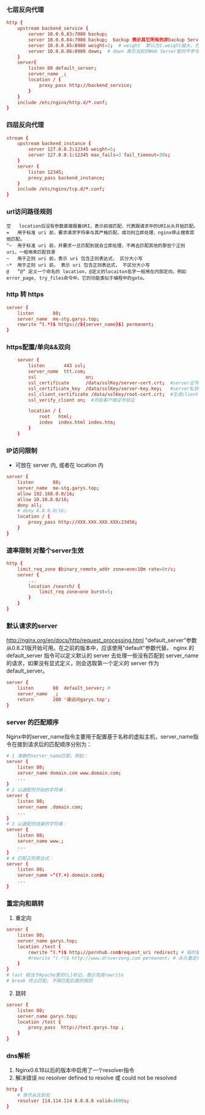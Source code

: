 ### 七层反向代理
```conf
http {
    upstream backend_service {
        server 10.0.0.83:7080 backup; 
        server 10.0.0.84:7080 backup;  backup 表示其它所有的非backup Server down或者忙的时候，请求backup机器；所以这台机器压力会最轻。
        server 10.0.0.85:8980 weight=2;  # weight  默认为1.weight越大，负载的权重就越大。
        server 10.0.0.86:8980 down;  # down 表示当前的Web Server暂时不参与负载。
    }
    server{
        listen 80 default_server;
        server_name _;
        location / { 
            proxy_pass http://backend_service; 
        }
    }
    include /etc/nginx/http.d/*.conf;
}
```
### 四层反向代理
```conf
stream {
    upstream backend_instance {
        server 127.0.0.2:12345 weight=5;
        server 127.0.0.1:12345 max_fails=3 fail_timeout=30s;
    }
    server {
        listen 12345;
        proxy_pass backend_instance;
    }
    include /etc/nginx/tcp.d/*.conf;
}
```

### url访问路径规则
```
空	location后没有参数直接跟着URI，表示前缀匹配，代表跟请求中的URI从头开始匹配。
=	用于标准 uri 前，要求请求字符串与其严格匹配，成功则立即处理，nginx停止搜索其他匹配。
^~	用于标准 uri 前，并要求一旦匹配到就会立即处理，不再去匹配其他的那些个正则 uri，一般用来匹配目录
~	用于正则 uri 前，表示 uri 包含正则表达式， 区分大小写
~*	用于正则 uri 前， 表示 uri 包含正则表达式， 不区分大小写
@	”@“ 定义一个命名的 location，@定义的locaiton名字一般用在内部定向，例如error_page, try_files命令中。它的功能类似于编程中的goto。
```

### http 转 https
```conf
server {
    listen       80;
    server_name  me-stg.garys.top;
    rewrite ^(.*)$ https://${server_name}$1 permanent;
}
```

### https配置/单向&&双向
```conf
    server {
        listen       443 ssl;
        server_name  ttt.com;
        ssl                  on;  
        ssl_certificate      /data/sslKey/server-cert.crt;  #server证书公钥
        ssl_certificate_key  /data/sslKey/server-key.key;   #server私钥
        ssl_client_certificate /data/sslKey/root-cert.crt;  #生成client_certificate的公钥
        ssl_verify_client on;  #开启客户端证书验证  

        location / {
            root   html;
            index  index.html index.htm;
        }
    }
```

### IP访问限制
- 可放在 server 内, 或者在 location 内
```conf IP
server {
    listen       80;
    server_name  me-stg.garys.top;
    allow 192.168.0.0/16;
    allow 10.10.0.0/16;
    deny all;
    # deny 8.8.0.0/16;
    location / {
        proxy_pass http://XXX.XXX.XXX.XXX:23456;
    }
}
```

### 速率限制 对整个server生效
```conf  
http {
    limit_req_zone $binary_remote_addr zone=one:10m rate=8r/s;
    server {
        ...
        location /search/ {
            limit_req zone=one burst=5;
        }
    }
}
```


### 默认请求的server
http://nginx.org/en/docs/http/request_processing.html
"default_server"参数从0.8.21版开始可用。在之前的版本中，应该使用"default"参数代替。
nginx 的 default_server 指令可以定义默认的 server 去处理一些没有匹配到 server_name 的请求，如果没有显式定义，则会选取第一个定义的 server 作为 default_server。
```conf
server {
    listen       80  default_server; # 
    server_name  _;
    return       200 '请访问garys.top';
}
```
### server 的匹配顺序
Nginx中的server_name指令主要用于配置基于名称的虚拟主机，server_name指令在接到请求后的匹配顺序分别为：
```conf
# 1 准确的server_name匹配，例如：
server {
    listen 80;
    server_name domain.com www.domain.com;
    ...
}
# 2 以通配符开始的字符串：
server {
    listen 80;
    server_name .domain.com;
    ...
}
# 3 以通配符结束的字符串：
server {
    listen 80;
    server_name www.;
    ...
}
# 4 匹配正则表达式：
server {
    listen 80;
    server_name ~^(?.+).domain.com$;
    ...
}
```

### 重定向和跳转
1. 重定向
```conf
server {
    listen 80;
    server_name garys.top;
    location /test {
        rewrite ^(.*)$ http://pornhub.com$request_uri redirect; # 临时重定向 302
        #rewrite ^(.*)$ http://www.driverzeng.com permanent; # 永久重定向 301
    }
}
# last 相当于Apache里的[L]标记，表示完成rewrite
# break 终止匹配, 不再匹配后面的规则
```
2. 跳转
```conf
server {
    listen 80;
    server_name garys.top;
    location /test {
        proxy_pass  http://test.garys.top ; 
    }
}
```

### dns解析
1. Nginx0.6.18以后的版本中启用了一个resolver指令
2. 解决错误 no resolver defined to resolve 或 could not be resolved
```conf
http {
    # 依次从左到右
    resolver 114.114.114 8.8.8.8 valid=3600s;
}
```